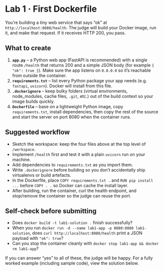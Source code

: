 # Lab 1 · First Dockerfile

You’re building a tiny web service that says “ok” at `http://localhost:8080/health`. The judge will build your Docker image, run it, and make that request. If it receives HTTP 200, you pass.

## What to create

1. **`app.py`** – a Python web app (FastAPI is recommended) with a single route `/health` that returns 200 and a simple JSON body (for example `{ "ok": true }`). Make sure the app listens on `0.0.0.0` so it’s reachable from outside the container.
2. **`requirements.txt`** – list every Python package your app needs (e.g. `fastapi`, `uvicorn`). Docker will install from this file.
3. **`.dockerignore`** – keep bulky folders (virtual environments, node_modules, cache files, `.git`, etc.) out of the build context so your image builds quickly.
4. **`Dockerfile`** – base on a lightweight Python image, copy `requirements.txt`, install dependencies, then copy the rest of the source and start the server on port 8080 when the container runs.

## Suggested workflow

- Sketch the workspace: keep the four files above at the top level of `/workspace`.
- Implement `/health` first and test it with a plain `uvicorn` run on your machine.
- Add dependencies to `requirements.txt` as you import them.
- Write `.dockerignore` before building so you don’t accidentally ship virtualenvs or build artefacts.
- In the Dockerfile, place `COPY requirements.txt .` and `RUN pip install ...` before `COPY . .` so Docker can cache the install layer.
- After building, run the container, curl the health endpoint, and stop/remove the container so the judge can reuse the port.

## Self-check before submitting

- Does `docker build -t lab1-solution .` finish successfully?
- When you run `docker run -d --name lab1-app -p 8080:8080 lab1-solution`, does `curl http://localhost:8080/health` print a JSON payload with `"ok": true`?
- Can you stop the container cleanly with `docker stop lab1-app && docker rm lab1-app`?

If you can answer “yes” to all of these, the judge will be happy. For a fully worked example (including sample code), view the solution below.
